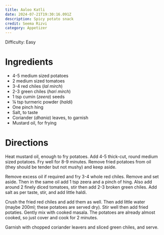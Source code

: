 ```yaml
---
title: Aaloo Katli
date: 2024-07-21T19:30:16.091Z
description: Spicy potato snack
credit: Seema Rizvi
category: Appetizer
---
```


Difficulty: Easy

# Ingredients
* 4-5 medium sized potatoes
* 2 medium sized tomatoes
* 3-4 red chiles (_lal mirch_)
* 2-3 green chiles (_hari mirch_)
* 1 tsp cumin (_zeera_) seeds
* ¼ tsp turmeric powder (_haldi_)
* One pinch hing
* Salt, to taste
* Coriander (_dhania_) leaves, to garnish
* Mustard oil, for frying

# Directions
Heat mustard oil, enough to fry potatoes. Add 4-5 thick-cut, round medium sized potatoes. Fry well for 8-9 minutes. Remove fried potatoes from oil (they should be tender but not mushy) and keep aside.

Remove excess oil if required and fry 3-4 whole red chiles. Remove and set aside. Then in the same oil add 1 tsp zeera and a pinch of hing. Also add around 2 finely diced tomatoes, stir then add 2-3 broken green chiles. Add salt as per taste, stir, and add little haldi.

Crush the fried red chiles and add them as well. Then add little water (maybe 200ml; these potatoes are served dry). Stir well then add fried potaties. Gently mix with cooked masala. The potatoes are already almost cooked, so just cover and cook for 2 minutes.

Garnish with chopped coriander leavers and sliced green chiles, and serve.
